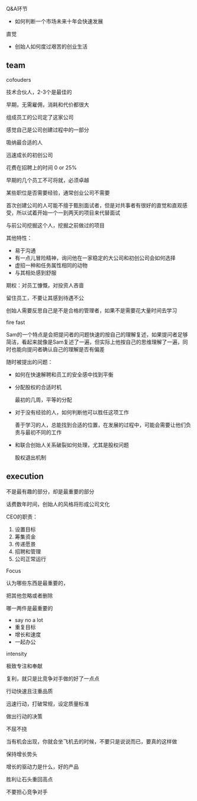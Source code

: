 

Q&A环节

- 如何判断一个市场未来十年会快速发展

直觉

- 创始人如何度过艰苦的创业生活





## team

cofouders

技术合伙人，2-3个是最佳的



早期，无需雇佣，消耗和代价都很大

组成员工的公司定了这家公司

感觉自己是公司创建过程中的一部分

吸纳最合适的人

迅速成长的初创公司

花费在招聘上的时间 0 or 25%



早期的几个员工不可将就，必须卓越

某些职位是否需要经验，通常创业公司不需要

首次创建公司的人可能不擅于甄别面试者，但是对共事者有很好的直觉和直观感受，所以试着开始一个一到两天的项目来代替面试

与前公司挖掘这个人，挖掘之前做过的项目

其他特性：

- 易于沟通
- 有一点儿冒险精神，询问他在一家稳定的大公司和初创公司会如何选择
- 虚招一种和任务属性相同的动物
- 与其相处感到舒服

期权：对员工慷慨，对投资人吝啬

留住员工，不要让其感到待遇不公



创始人需要反思自己是不是合格的管理者，如果不是需要花大量时间去学习

fire fast



Sam的一个特点是会把提问者的问题快速的按自己的理解复述，如果提问者足够简洁，看起来就像是Sam复述了一遍，但实际上他按自己的思维理解了一遍，同时也能向提问者确认自己的理解是否有偏差



随时被提出的问题：

- 如何在快速解聘和员工的安全感中找到平衡

- 分配股权的合适时机

  最初的几周，平等的分配

- 对于没有经验的人，如何判断他可以胜任这项工作

  善于学习的人，总能找到合适的位置，在发展的过程中，可能会需要让他们负责与最初不同的工作

- 和联合创始人关系破裂如何处理，尤其是股权问题

  股权退出机制



## execution

不是最有趣的部分，却是最重要的部分

话费数年时间，创始人的风格将形成公司文化

CEO的职责：

1. 设置目标
2. 筹集资金
3. 传递愿景
4. 招聘和管理
5. 公司正常运行



Focus

认为哪些东西是最重要的，

把其他忽略或者删除

哪一两件是最重要的



- say no a lot
- 重复目标
- 增长和速度
- 一起办公

intensity

极致专注和奉献

复利，就只是比竞争对手做的好了一点点

行动快速且注重品质

迅速行动，打破常规，设定质量标准

做出行动的决策

不屈不挠

当有机会出现，你就会坐飞机去的时候，不要只是说说而已，要真的这样做



保持增长势头

增长的驱动力是什么，好的产品

胜利让石头重回高点

不要担心竞争对手